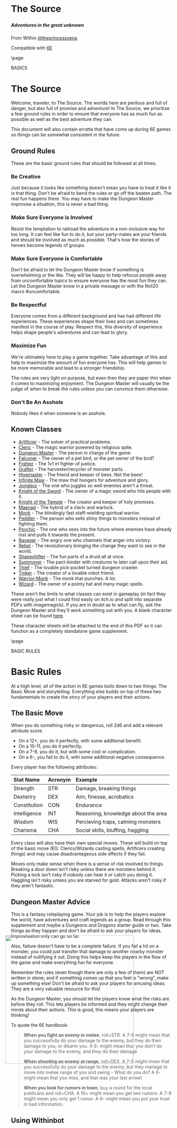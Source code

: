 <style>
  .phb#p1{ text-align:center; }
  .phb#p1:after{ display:none; }
</style>

<div style='margin-top:450px;'></div>

<img
  src='https://xena.greedo.xeserv.us/6E/Advanced_6E_Logo_for_Jared.png' 
  style='position:absolute;left:210px;bottom:200px;width:400px;align:center' />

# The Source
<div style='margin-top:25px'></div>
<div class='wide'>
  
##### Adventures in the great unknown
  
From Within [@theprincessxena](https://twitter.com/theprincessxena)

Compatible with [6E][6e]
</div>

[6e]: https://s-jared.itch.io/6e

\page

<div class='pageNumber auto'></div>
<div class='footnote'>BASICS</div>

# The Source

Welcome, traveler, to The Source. The worlds here are perilous and full of danger, but also full of promise and adventure! In The Source, we prioritize a few ground rules in order to ensure that everyone has as much fun as possible as well as the best adventure they can.

This document will also contain erratta that have come up during 6E games so things can be somewhat consistent in the future.

## Ground Rules

These are the basic ground rules that should be followed at all times.

### Be Creative

Just because it looks like something doesn't mean you have to treat it like it is that thing. Don't be afraid to bend the rules or go off the beaten path. The real fun happens there. You may have to make the Dungeon Master improvise a situation, this is never a bad thing.

### Make Sure Everyone is Involved

Resist the temptation to railroad the adventure in a non-inclusive way for too long. It can feel like fun to do it, but your party-mates are your friends and should be involved as much as possible. That's how the stories of heroes become legends of groups.

### Make Sure Everyone is Comfortable

Don't be afraid to let the Dungeon Master know if something is overwhelming or the like. They will be happy to help refocus people away from uncomfortable topics to ensure everyone has the most fun they can. Let the Dungeon Master know in a private message or with the Roll20 macro #uncomfortable.

### Be Respectful

Everyone comes from a different background and has had different life experiences. These experiences shape their lives and can sometimes manifest in the course of play. Respect this, this diversity of experience helps shape people's adventures and can lead to glory.

### Maximize Fun

We're ultimately here to play a game together. Take advantage of this and help to maximize the amount of fun everyone has. This will help games to be more memorable and lead to a stronger friendship.

The rules are very light on purpose, but even then they are paper thin when it comes to maximizing enjoyment. The Dungeon Master will usually be the judge of when to break the rules unless you can convince them otherwise.

### Don't Be An Asshole

Nobody likes it when someone is an asshole.

## Known Classes

- [Artificier](https://xena.greedo.xeserv.us/6E/Artificier.pdf) - The solver of practical problems.
- [Cleric](https://xena.greedo.xeserv.us/6E/Cleric.pdf) - The magic warrior powered by religious spite.
- [Dungeon Master](https://xena.greedo.xeserv.us/6E/Dungeon%20Master.pdf) - The person in charge of the game.
- [Falconer](https://xena.greedo.xeserv.us/6E/Falconer.pdf) - The owner of a pet bird, or the pet owner of the bird?
- [Fighter](https://xena.greedo.xeserv.us/6E/Fighter.pdf) - The 1v1 irl fighter of justice.
- [Grafter](https://xena.greedo.xeserv.us/6E/Grafter.pdf) - The harvester/recycler of monster parts.
- [Hivemaster](https://xena.greedo.xeserv.us/6E/Hivemaster.pdf) - The friend and keeper of bees. Not the bees!
- [Infinite Maw](https://xena.greedo.xeserv.us/6E/Infinite%20Maw.pdf) - The maw that hungers for adventure and glory.
- [Jongleur](https://xena.greedo.xeserv.us/6E/Jongleur.pdf) - The one who juggles so well enemies aren't a threat.
- [Knight of the Sword](https://xena.greedo.xeserv.us/6E/Knight%20of%20the%20Sword.pdf) - The owner of a magic sword who hits people with it.
- [Knight of the Temple](https://xena.greedo.xeserv.us/6E/Knight%20of%20the%20Temple.pdf) - The creator and keeper of holy promises.
- [Maenad](https://xena.greedo.xeserv.us/6E/Maenad.pdf) - The hybrid of a cleric and warlock.
- [Monk](https://xena.greedo.xeserv.us/6E/Monk.pdf) - The blindingly fast staff-wielding spiritual warrior.
- [Peddler](https://xena.greedo.xeserv.us/6E/Peddler.pdf) - The person who sells shiny things to monsters instead of fighting them.
- [Psychic](https://xena.greedo.xeserv.us/6E/Psychic.pdf) - The one who sees into the future where enemies have already lost and pulls it towards the present.
- [Ravager](https://xena.greedo.xeserv.us/6E/Ravager.pdf) - The angry one who channels that anger into victory.
- [Rebel](https://xena.greedo.xeserv.us/6E/Rebel.pdf) - The revolutionary bringing the change they want to see in the world.
- [Shapeshifter](https://xena.greedo.xeserv.us/6E/Shapeshifter.pdf) - The fun parts of a druid all at once.
- [Summoner](https://xena.greedo.xeserv.us/6E/Summoner.pdf) - The pact-binder with creatures to later call upon their aid.
- [Thief](https://xena.greedo.xeserv.us/6E/Thief.pdf) - The lovable pick-pocket turned dungeon crawler.
- [Tinker](https://xena.greedo.xeserv.us/6E/Tinker.pdf) - The creator of a lovable robot friend.
- [Warrior-Monk](https://xena.greedo.xeserv.us/6E/Warrior-Monk.pdf) - The monk that punches. A lot.
- [Wizard](https://xena.greedo.xeserv.us/6E/Wizard.pdf) - The owner of a pointy hat and many magic spells.

These aren't the limits to what classes can exist in gameplay (in fact they were really just what I could find easily on itch.io and split into separate PDFs with imagemagick). If you are in doubt as to what can fly, ask the Dungeon Master and they'll work something out with you. A blank character sheet can be found [here](https://xena.greedo.xeserv.us/6E/Blank.pdf).

These character sheets will be attached to the end of this PDF so it can function as a completely standalone game supplement.

\page

<div class='pageNumber auto'></div>
<div class='footnote'>BASIC RULES</div>

# Basic Rules

At a high level, all of the action in 6E games boils down to two things: The Basic Move and storytelling. Everything else builds on top of these two fundamentals to create the story of your players and their actions.

## The Basic Move

When you do something risky or dangerous, roll 2d6 and add a relevant attribute score.

- On a 12+, you do it perfectly, with some additional benefit.
- On a 10-11, you do it perfectly.
- On a 7-9, you do it, but with some cost or complication.
- On a 6-, you fail to do it, with some additional negative consequence.

Every player has the following attributes:

| Stat Name | Acronym | Example |
|:----------|:--------|:--------|
| Strength | STR | Damage, breaking things |
| Dexteriry | DEX | Aim, finesse, acrobatics |
| Constitution | CON | Endurance |
| Intelligence | INT | Reasoning, knowledge about the area |
| Wisdom | WIS | Percieving traps, calming monsters |
| Charisma | CHA | Social skills, bluffing, haggling |

Every class will also have their own special moves. These will build on top of the basic move (EG: Clerics/Wizards casting spells, Artificers creating things) and may cause disadvantageous side effects if they fail.

Moves only make sense when there is a sense of _risk_ involved to things. Breaking a door down isn't risky unless there are monsters behind it. Picking a lock isn't risky if nobody can hear it or catch you doing it. Haggling isn't risky unless you are starved for gold. Attacks aren't risky if they aren't fantastic.

## Dungeon Master Advice

This is a fantasy roleplaying game. Your job is to help the players explore the world, have adventures and craft legends as a group. Read through this supplement and maybe a Dungeons and Dragons starter guide or two. Take things as they happen and don't be afraid to ask your players for ideas. Improvisation only can go so far.

Also, failure doesn't have to be a complete failure. If you fail a hit on a monster, you could just transfer that damage to another nearby monster instead of nullifying it out. Doing this helps keep the players in the flow of the game and make everything fun for everyone.

Remember the rules (even though there are only a few of them) are NOT written in stone; and if something comes up that you feel is "wrong", make up something else! Don't be afraid to ask your players for amusing ideas. They are a very valuable resource for this!

As the Dungeon Master, you  should let the players know what the risks are before they roll. This lets players be informed and they might change their minds about their actions. This is good, this means your players are thinking!

To quote the 6E handbook:

> **When you fight an enemy in melee**, roll+STR. A 7-9 might mean that you successfully do your damage to the enemy, but they do their damage to you, or disarm you. A 6- might mean that you don’t do your damage to the enemy, and they do their damage
> 
> **When shooting an enemy at range**, roll+DEX. A 7-9 might mean that you successfully do your damage to the enemy, but they manage to move into melee range of you and swing - What do you do? A 6- might mean that you miss, and that was your last arrow!
> 
> **When you look for rumors in town**, buy a round for the local publicans and roll+CHA. A 10+ might mean you get two rumors. A 7-9 might mean you only get 1 rumor. A 6- might mean you put your trust in bad information.

## Using Withinbot

[Withinbot](https://github.com/Xe/withinbot) is a Discord bot written in Rust that helps to manage dice and stat rolling for 6E games. It is present by default in the guild for The Source, but if you want to add it to your own guild you can click [this link][withinbotinvite].

##### Dice

Dice rolling is done with the ~roll command. It takes arguments that look like this:
___
~roll [number of dice]d[number of dice sides][+/-modifier]  
~roll 3d6  
[2, 5, 2] = 9

The bot will reply with the list of dice that fed into the roll and the result.

##### Stats

Stats can be rolled with the ~roll_stats command. It takes no arguments and creates a stat sheet for a new 6E character.

___
~roll_stats  
Your stats are: STR: 1, DEX: -2, CON: -1, INT: 0, WIS: 1, CHA: 2: HP: 5

---
Rolling for stats will be explained in detail below.

---
TODO(Xe): Add a Discord invite link here

[withinbotinvite]: https://withinbot.within.website

\page

<div class='pageNumber auto'></div>
<div class='footnote'>BASIC RULES</div>

## Character Creation

Character creation is done in a few phases:

1. Help everyone choose a class and have them choose a class advancement for level one
2. Tell them how to roll their attributes
3. Tell them how to roll their hitpoints
4. Help them figure out how many inventory slots they have and explain how weight works
5. Get some equipment

### Choosing A Class

Show the players the list of classes in the book. If they want to run something else, give them the blank sheet and help them work through creating their own class. Make sure everyone has the base character sheet for their character. If running a game with people who haven't played tabletop games before, stick to the 4 core classes of Cleric, Fighter, Thief and Wizard.

Have them fill out their name and pick an advancement on the second page of their character sheet. Encourage them to pick an advanacement that sounds amusing to them, or something that could become useful. Players will get another advancement every level they gain.

### Rolling for Attributes

Attributes in 6E are a bit different than they are in other tabletop games. For each attribute roll two six-sided dice. Then use the following table to determine your attribute:

| Roll | Attribute |
|:-----|:----------|
| 11+ | 2 |
| 9-10 | 1 |
| 6-8 | 0 |
| 4-5 | -1 |
| 3- | -2 |

Put these atttributes in the circles labled Strength (STR), Dexterity (DEX), Constitituion (CON), Intelligence (INT), Wisdom (WIS) and Charisma (CHA). These function as bonuses to rolls for the basic move.

### Rolling for Hitpoints

Add up your level (in most cases this will be one) with your constitution stat. If this number ends up being below one, it's one. Roll that many six-sided dice and pick as many as your character has levels. This becomes your hitpoint (HP) stat. Consider this example:

Faeor is at level 1 with a constitution stat of 2. Faeor rolls three six-sided dice and gets a 5, 4 and a 6. Faeor then chooses which dice to keep as their HP stat, picking the 6.

Players may re-roll their HP if they are stuck with only one hitpoint. If a player consistently gets one for their HP roll, the Dungeon Master should give them a HP stat that they feel makes sense for the player.

### Inventory Slots

By default, every player gets 12 inventory slots. This number is then modified by their strength statistic. If the player's strength is +2, then they get two more inventory slots for a total of 14. If their strength is -2, then they lose two inventory slots for a total of 10. Cross off the numbers for any unusable inventory slots.

If a player ever carries more stuff then they have inventory slots, they get 2 subtracted from all of their rolls.

### Getting Equipment

Everyone starts out with one or two remarkable items, or items that give players a small advantage in extremely specific circumstances. There are some examples below. Don't worry about basic adventuring gear like weapons, armor and torches. They can be gotten with gear points.

- Dueling Sword - +1 when you’re defending your honor with threats of (or actual) violence.
- Quick Pick - +1 when you need to open a lock quick or quiet, so no one notices.
- Lucky Helmet - +1 when you need to avoid a freak accident.
- Trusty Waterskin - You (only) may drink from it when you rest to roll one additional die for your HP — keep the normal amount though.
- Component Pouch - If you would forget a spell, you may spend the contents to prevent forgetting it. One use, refills when you refresh your Gear bubbles.
- Fancy Hat - +1 when you’re making a deal with a merchant or statesman.
- Mercurial Wand - Once/day you can use this to cast a random spell from the Wizard Spell List — better roll for it!
- Loaded Dice - +1 when you gamble with them.

### Gear Points

Gear points can be spent to acquire "basic" adventuring gear like torches, light weapons, staffs, bows, shields, armor and miscellaneous things. When you need a standard piece of mundane adventuring gear that’s not currently in your inventory, you may fill in an empty bubble to declare that you had the item all along. If you do so, write the item in your inventory.

When you’re in town, you may spend 25g to empty all of your gear points. You get to keep the items if you want.

### Making Things Up

If players want to have more spells or things they can do, help them work out something new. You can use descriptions from other fantasy games like Dungeons and Dragons or Dungeon World. Just read the names and descriptions, the stats aren't as important (the exact stats in those games are likely to be balanced for that game and that may disrupt the balance in 6E).

---
Don't be afraid to make things up though, that's how things become fun!

\page

<div class='pageNumber auto'></div>
<div class='footnote'>RACES</div>

# Races

The world of The Source is home to an unimaginable number of races. Each of these can have members be good, evil or somewhere inbetween. Each race has their own set of bonuses that may or may not be useful. They each all may have their own ancestral languages, but every player character race can at least speak one language in common with all of the others.
___
TODO(Xe): Add art examples here
___
TODO(Xe): Finish like everything here
___
TODO(Xe): Split these into separate pages

## Dragons

- Claws/tail/teeth for basic attacks

## Dwarves

## Elves

## Halflings

## Humans

- Fists/teeth for basic attacks

## Kobolds

- Short
- Kinda dragon-looking

## Nopons

- Holds items in their ears
- Very short

## Sharks

- Can bite or whack with tail for basic attacks

\page

<div class='pageNumber auto'></div>
<div class='footnote'>CLASS NOTES</div>

# The Artificier

The Artificier is a class defined by their ability to fashion usable things out of other things. These things are highly breakable (depending on the materials) and there is a limit to how many times the forge engine can be used in a limited amount of time. These extra caveats were made in order to make the Artificier more balanced.

## Forge Engine

The Artificier carries a handheld forge engine with them (it does not take up an inventory slot) that can be used to make various Genius Creations. This forge engine takes gold + materials and creates something using it. The materials fed into the forge engine influence the effect of the creations. The following table will help the Dungeon Master balance the creations:

| Material      | Strength |
|:--------------|:---------|
| Foraged Wood  | 2        |
| Wood          | 3        |
| Foraged Metal | 4        |
| Metal         | 5        |

The Strength of a given material influences how many failed (or partially failed) rolls the creation can survive before it will break (this should be taken as a soft guideline for the Dungeon Master, not a hard one). Genius creations will also only be active for twice as many turns as the strength shows. The more gold something costs, the more materials it will require (the Dungeon Master can help decide if there are enough materials to craft something).

The Artificier can also pre-create genius creations in a tavern or other safe space and store them in their inventory, provided they have room and materials for them.


## Genius Creations

This list is not complete and will be added to as facts and circumstances emerge.

___
1. **Alchemical Elixir**, 10 gp, 1 weight. With an empty flask in your possession, you create one of the following elixirs:
   - Healing. Heal 2d4+INT HP 
   - Resilient. Gain +1 Armor 
   - Brave. +1d4 to attack rolls for a short time 
   - Flight. Drinker gains flight for a short time 
1. **Arcane Ballista Cannon**, 25 gp, 3 weight. You create a small magical bipedal cannon. It shares your initiative count, but acts after you do. It has +2 Armor and HP equal to four times your level. It attacks for 1d6 damage. This uses a creation bubble when deployed.
1. **Arcane Protector Cannon**, 4 weight, 30 gp. You create a small magical bipedal cannon that emits a burst of positive energy which heals 1d6 nearby allies for 1d6+INT. It shares your initiative count, but acts after you do. It has +1 Armor and HP equal to four times your level. This uses a creation bubble when deployed.
1. **Enhance Weapon**, 15 gp. Imbue a weapon of your choice with magical energy, providing +1 to attack and damage rolls. 
1. **Enhance Defense**, 15 gp. Imbue a shield or armor of your choice with magical energy, providing a +1 armor bonus. 
1. **Enhance Focus**, 20 gp. Boost an ally’s aura granting +1 to spells. 

---

PLACEHOLDER ART
<img 
  src='https://xena.greedo.xeserv.us/6E/img/artificer.jpg' 
  style='width:325px' />
Credit: JPGenn

\page

<div class='pageNumber auto'></div>
<div class='footnote'>OVERHEAD</div>

# Bibliography

- [6E Handbook - Jared Sinclair](https://s-jared.itch.io/6e)
- [Monk and Artificer Playbooks for 6E - luis-logic](https://luis-logic.itch.io/monk-artificer-playbooks-for-6e)
- [Weird Playbooks for 6E - Gila RPGs](https://gilarpgs.itch.io/weird-science-playbooks-for-6e)
- [The Rebel Playbook for 6E - Gila RPGs](https://gilarpgs.itch.io/the-rebel)
- [Shapeshifter Playbook for 6E - JD](https://jdersch.itch.io/shapeshifter)
- [Summoner Playbook for 6E - JD](https://jdersch.itch.io/summoner-playbook-for-6e)
- [6E: The Maenad - georgiebats](https://georgiebats.itch.io/6e-the-maenad)
- [Advanced Jared Sinclair's 6th Edition—Player's Option: Skills & Powers - Aaron King](https://erinking.itch.io/advanced-jared-sinclairs-6th-edition-players-option-skills-powers)
- [The Complete Playbook's Handbook - Small Gods Press](https://smallgodspress.itch.io/the-complete-playbooks-handbook)

## Art Credits

Character Art is by [@theprincessxena](https://twitter.com/theprincessxena) and [@starliiite](https://twitter.com/starliiite). Placeholder art will be denoted by a PLACEHOLDER ART marker. This art should be replaced with finalized art as this document gets closer to a public release.

___
The logo used on page 1 was created by [Small Gods Press](https://twitter.com/smallgodspress).

## License

Permission to copy, modify and distribute the files collectively known as the System Reference Document 5.1 (“SRD5”) is granted solely through the use of the Open Gaming License, Version 1.0a. This material is being released using the Open Gaming License Version 1.0a and you should read and understand the terms of that License before using this material.

The text of the Open Gaming License itself is not Open Game Content. Instructions on using the License are provided within the License itself. The following items are designated Product Identity, as defined in Section 1(e) of the Open Game License Version 1.0a, and are subject to the Conditions set forth in Section 7 of the OGL, and are not Open Content: Dungeons & Dragons, D&D, Player’s Handbook, Dungeon Master, Monster Manual, d20 System, Wizards of the Coast, d20 (when used as a trademark), Forgotten Realms, Faerûn, proper names (including those used in the names of Spells or items), places, Underdark, Red Wizard of Thay, the City of Union, Heroic Domains of Ysgard, EverChanging Chaos of Limbo, Windswept Depths of Pandemonium, Infinite Layers of the Abyss, Tarterian Depths of Carceri, Gray Waste of Hades, Bleak Eternity of Gehenna, Nine Hells of Baator, Infernal Battlefield of Acheron, Clockwork Nirvana of Mechanus, Peaceable Kingdoms of Arcadia, Seven Mounting Heavens of Celestia, Twin Paradises of Bytopia, Blessed Fields of Elysium, Wilderness of the Beastlands, Olympian Glades of Arborea, Concordant Domain of the Outlands, Sigil, Lady of Pain, Book of Exalted Deeds, Book of Vile Darkness, Beholder, gauth, Carrion Crawler, tanar’ri, baatezu, Displacer Beast, Githyanki, Githzerai, Mind Flayer, illithid, Umber Hulk, Yuan-ti.

All of the rest of the SRD5 is Open Game Content as described in Section 1(d) of the License. The terms of the Open Gaming License Version 1.0a are as follows:

OPEN GAME License Version 1.0a The following text is the property of Wizards of the Coast, LLC. and is Copyright 2000 Wizards of the Coast, Inc ("Wizards"). All Rights Reserved.

1. Definitions: (a)"Contributors" means the copyright and/or trademark owners who have contributed Open Game Content; (b)"Derivative Material" means copyrighted material including derivative works and translations (including into other computer languages), potation, modification, correction, addition, extension, upgrade, improvement, compilation, abridgment or other form in which an existing work may be recast, transformed or adapted; (c) "Distribute" means to reproduce, License, rent, lease, sell, broadcast, publicly display, transmit or otherwise distribute; (d)"Open Game Content" means the game mechanic and includes the methods, procedures, processes and routines to the extent such content does not embody the Product Identity and is an enhancement over the prior art and any additional content clearly identified as Open Game Content by the Contributor, and means any work covered by this License, including translations and derivative works under copyright law, but specifically excludes Product Identity. (e) "Product Identity" means product and product line names, logos and identifying marks including trade dress; artifacts; creatures characters; stories, storylines, plots, thematic elements, dialogue, incidents, language, artwork, symbols, designs, depictions, likenesses, formats, poses, concepts, themes and graphic, photographic and other visual or audio representations; names and descriptions of characters, Spells, enchantments, personalities, teams, personas, likenesses and Special abilities; places, locations, environments, creatures, Equipment, magical or supernatural Abilities or Effects, logos, symbols, or graphic designs; and any other trademark or registered trademark clearly identified as Product identity by the owner of the Product Identity, and which specifically excludes the OPEN Game Content; (f) "Trademark" means the logos, names, mark, sign, motto, designs that are used by a Contributor to Identify itself or its products or the associated products contributed to the Open Game License by the Contributor (g) "Use", "Used" or "Using" means to use, Distribute, copy, edit, format, modify, translate and otherwise create Derivative Material of Open Game Content. (h) "You" or "Your" means the licensee in terms of this agreement.

2. The License: This License applies to any Open Game Content that contains a notice indicating that the Open Game Content may only be Used under and in terms of this License. You must affix such a notice to any Open Game Content that you Use. No terms may be added to or subtracted from this License except as described by the License itself. No other terms or Conditions may be applied to any Open Game Content distributed using this License.

\page

<div class='pageNumber auto'></div>
<div class='footnote'>OVERHEAD</div>

3. Offer and Acceptance: By Using the Open Game Content You indicate Your acceptance of the terms of this License.

4. Grant and Consideration: In consideration for agreeing to use this License, the Contributors grant You a perpetual, worldwide, royalty-free, nonexclusive License with the exact terms of this License to Use, the Open Game Content.

5. Representation of Authority to Contribute: If You are contributing original material as Open Game Content, You represent that Your Contributions are Your original Creation and/or You have sufficient rights to grant the rights conveyed by this License.

6. Notice of License Copyright: You must update the COPYRIGHT NOTICE portion of this License to include the exact text of the COPYRIGHT NOTICE of any Open Game Content You are copying, modifying or distributing, and You must add the title, the copyright date, and the copyright holder's name to the COPYRIGHT NOTICE of any original Open Game Content you Distribute.

7. Use of Product Identity: You agree not to Use any Product Identity, including as an indication as to compatibility, except as expressly licensed in another, independent Agreement with the owner of each element of that Product Identity. You agree not to indicate compatibility or co-adaptability with any Trademark or Registered Trademark in conjunction with a work containing Open Game Content except as expressly licensed in another, independent Agreement with the owner of such Trademark or Registered Trademark. The use of any Product Identity in Open Game Content does not constitute a Challenge to the ownership of that Product Identity. The owner of any Product Identity used in Open Game Content shall retain all rights, title and interest in and to that Product Identity.

8. Identification: If you distribute Open Game Content You must clearly indicate which portions of the work that you are distributing are Open Game Content.

9. Updating the License: Wizards or its designated Agents may publish updated versions of this License. You may use any authorized version of this License to copy, modify and distribute any Open Game Content originally distributed under any version of this License.

10. Copy of this License: You MUST include a copy of this License with every copy of the Open Game Content You Distribute.

11. Use of Contributor Credits: You may not market or advertise the Open Game Content using the name of any Contributor unless You have written permission from the Contributor to do so.

12. Inability to Comply: If it is impossible for You to comply with any of the terms of this License with respect to some or all of the Open Game Content due to statute, judicial order, or governmental regulation then You may not Use any Open Game Material so affected.

13. Termination: This License will terminate automatically if You fail to comply with all terms herein and fail to cure such breach within 30 days of becoming aware of the breach. All sublicenses shall survive the termination of this License.

14. Reformation: If any provision of this License is held to be unenforceable, such provision shall be reformed only to the extent necessary to make it enforceable.

15. COPYRIGHT NOTICE Open Game License v 1.0a Copyright 2000, Wizards of the Coast, LLC. System Reference Document 5.1 Copyright 2016, Wizards of the Coast, LLC.; Authors Mike Mearls, Jeremy Crawford, Chris Perkins, Rodney Thompson, Peter Lee, James Wyatt, Robert J. Schwalb, Bruce R. Cordell, Chris Sims, and Steve Townshend, based on original material by E. Gary Gygax and Dave Arneson.
